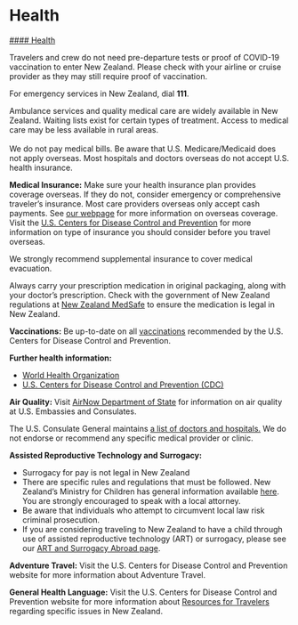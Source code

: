 # Health

[#### Health](javascript:void(0); "Health")

Travelers and crew do not need pre-departure tests or proof of COVID-19 vaccination to enter New Zealand. Please check with your airline or cruise provider as they may still require proof of vaccination.

For emergency services in New Zealand, dial **111**.

Ambulance services and quality medical care are widely available in New Zealand. Waiting lists exist for certain types of treatment. Access to medical care may be less available in rural areas.   
   
We do not pay medical bills. Be aware that U.S. Medicare/Medicaid does not apply overseas. Most hospitals and doctors overseas do not accept U.S. health insurance.

**Medical Insurance:** Make sure your health insurance plan provides coverage overseas. If they do not, consider emergency or comprehensive traveler’s insurance. Most care providers overseas only accept cash payments. See [our webpage](https://travel.state.gov/content/travel/en/international-travel/before-you-go/your-health-abroad/Insurance_Coverage_Overseas.html) for more information on overseas coverage. Visit the [U.S. Centers for Disease Control and Prevention](https://wwwnc.cdc.gov/travel/page/insurance) for more information on type of insurance you should consider before you travel overseas.

We strongly recommend supplemental insurance to cover medical evacuation.

Always carry your prescription medication in original packaging, along with your doctor’s prescription. Check with the government of New Zealand regulations at [New Zealand MedSafe](https://www.medsafe.govt.nz/medicines/medicines-landing.asp) to ensure the medication is legal in New Zealand.

**Vaccinations:** Be up-to-date on all [vaccinations](https://wwwnc.cdc.gov/travel/destinations/list) recommended by the U.S. Centers for Disease Control and Prevention.

**Further health information:**

* [World Health Organization](https://www.who.int/)
* [U.S. Centers for Disease Control and Prevention (CDC)](https://www.cdc.gov/)

**Air Quality:** Visit [AirNow Department of State](https://www.airnow.gov/international/us-embassies-and-consulates/) for information on air quality at U.S. Embassies and Consulates.

The U.S. Consulate General maintains [a list of doctors and hospitals.](https://nz.usembassy.gov/services/medical-assistance/) We do not endorse or recommend any specific medical provider or clinic.

**Assisted Reproductive Technology and Surrogacy:**

* Surrogacy for pay is not legal in New Zealand
* There are specific rules and regulations that must be followed. New Zealand’s Ministry for Children has general information available [here](https://www.orangatamariki.govt.nz/adoption/surrogacy-and-adoption/). You are strongly encouraged to speak with a local attorney.
* Be aware that individuals who attempt to circumvent local law risk criminal prosecution.
* If you are considering traveling to New Zealand to have a child through use of assisted reproductive technology (ART) or surrogacy, please see our [ART and Surrogacy Abroad page](https://www.orangatamariki.govt.nz/adoption/surrogacy-and-adoption/).

**Adventure Travel:** Visit the U.S. Centers for Disease Control and Prevention website for more information about Adventure Travel.

**General Health Language:** Visit the U.S. Centers for Disease Control and Prevention website for more information about [Resources for Travelers](https://wwwnc.cdc.gov/travel/page/traveler-information-center) regarding specific issues in New Zealand.